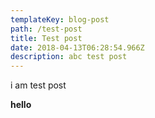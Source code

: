 ```yaml
---
templateKey: blog-post
path: /test-post
title: Test post
date: 2018-04-13T06:28:54.966Z
description: abc test post
---
```

i am test post

**hello**
